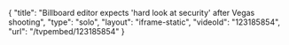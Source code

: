 {
    "title": "Billboard editor expects 'hard look at security' after Vegas shooting",
    "type": "solo",
    "layout": "iframe-static",
    "videoId": "123185854",
    "url": "\/tvpembed\/123185854"
}